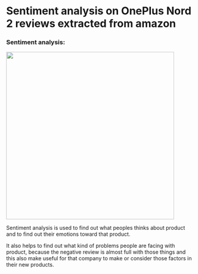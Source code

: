 # Sentiment analysis on OnePlus Nord 2 reviews extracted from amazon

### Sentiment analysis:

[<img width = "450px" height = "450px" src = "https://user-images.githubusercontent.com/71897685/149979701-c9c881fb-a0cc-4793-99d9-f2b83fd31ae3.jpg"/>](https://www.amazon.in/OnePlus-Nord-Sierra-128GB-Storage/dp/B097RDVDL2/ref=cm_cr_arp_d_product_top?ie=UTF8)



Sentiment analysis is used to find out what peoples thinks about product and to find out their emotions toward that product. 

It also helps to find out what kind of problems people are facing with product, because the negative review is almost full with those things and this also make useful for that company to make or consider those factors in their new products.
